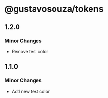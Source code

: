 # @gustavosouza/tokens

## 1.2.0

### Minor Changes

- Remove test color

## 1.1.0

### Minor Changes

- Add new test color
